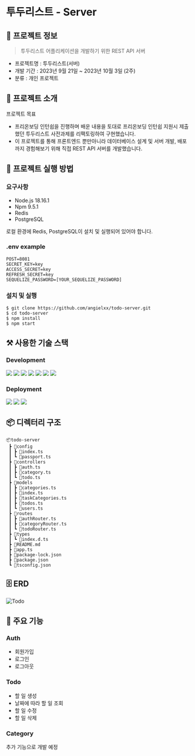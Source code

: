 # 투두리스트 - Server

## 🔖 프로젝트 정보

> 투두리스트 어플리케이션을 개발하기 위한 REST API 서버

- 프로젝트명 : 투두리스트(서버)
- 개발 기간 : 2023년 9월 21일 ~ 2023년 10월 3일 (2주)
- 분류 : 개인 프로젝트

<!-- ## 배포 주소 -->

## 📝 프로젝트 소개

프로젝트 목표

- 프리온보딩 인턴쉽을 진행하며 배운 내용을 토대로 프리온보딩 인턴쉽 지원시 제출했던 투두리스트 사전과제를 리팩토링하여 구현했습니다.
- 이 프로젝트를 통해 프론트엔드 뿐만아니라 데이터베이스 설계 및 서버 개발, 배포까지 경험해보기 위해 직접 REST API 서버를 개발했습니다.

## 💾 프로젝트 실행 방법

### 요구사항

- Node.js 18.16.1
- Npm 9.5.1
- Redis
- PostgreSQL

로컬 환경에 Redis, PostgreSQL이 설치 및 실행되어 있어야 합니다.

### .env example

```
POST=8081
SECRET_KEY=key
ACCESS_SECRET=key
REFRESH_SECRET=key
SEQUELIZE_PASSWORD=[YOUR_SEQUELIZE_PASSWORD]
```

### 설치 및 실행

```
$ git clone https://github.com/angielxx/todo-server.git
$ cd todo-server
$ npm install
$ npm start
```

## ⚒️ 사용한 기술 스택

### Development

<img src="https://shields.io/badge/Express-000000?logo=Express&logoColor=FFF&style=flat-square"/> <img src="https://shields.io/badge/Typescript-3178C6?logo=Typescript&logoColor=FFF&style=flat-square"/> <img src="https://img.shields.io/badge/Sequelize-52B0E7?style=flat-square&logo=sequelize&logoColor=white"/> <img src="https://img.shields.io/badge/Passport-34E27A?style=flat-square&logo=Passport&logoColor=white"/> <img src="https://img.shields.io/badge/PostgreSQL-4169E1?style=flat-square&logo=PostgreSQL&logoColor=white"/> <img src="https://img.shields.io/badge/redis-DC382D?style=flat-square&logo=redis&logoColor=white"/> <img src="https://img.shields.io/badge/jsonwebtokens-000000?style=flat-square&logo=jsonwebtokens&logoColor=white"/>

### Deployment

<img src="https://shields.io/badge/amazonec2-FF9900?logo=amazonec2&logoColor=FFF&style=flat-square"/> <img src="https://shields.io/badge/nginx-009639?logo=nginx&logoColor=FFF&style=flat-square"/> <img src="https://shields.io/badge/pm2-2B037A?logo=pm2&logoColor=FFF&style=flat-square"/>

## 📦 디렉터리 구조

```
📦todo-server
 ┣ 📂config
 ┃ ┣ 📜index.ts
 ┃ ┗ 📜passport.ts
 ┣ 📂controllers
 ┃ ┣ 📜auth.ts
 ┃ ┣ 📜category.ts
 ┃ ┗ 📜todo.ts
 ┣ 📂models
 ┃ ┣ 📜categories.ts
 ┃ ┣ 📜index.ts
 ┃ ┣ 📜taskCategories.ts
 ┃ ┣ 📜todos.ts
 ┃ ┗ 📜users.ts
 ┣ 📂routes
 ┃ ┣ 📜authRouter.ts
 ┃ ┣ 📜categoryRouter.ts
 ┃ ┗ 📜todoRouter.ts
 ┣ 📂types
 ┃ ┗ 📜index.d.ts
 ┣ 📜README.md
 ┣ 📜app.ts
 ┣ 📜package-lock.json
 ┣ 📜package.json
 ┗ 📜tsconfig.json
```

## 🗄️ ERD

![Todo](https://github.com/angielxx/todo-server/assets/103434451/bd8b0bac-6438-4fe2-bf6f-aca3050bae07)

## 📌 주요 기능

### Auth

- 회원가입
- 로그인
- 로그아웃

### Todo

- 할 일 생성
- 날짜에 따라 할 일 조회
- 할 일 수정
- 할 일 삭제

### Category

추가 기능으로 개발 예정
